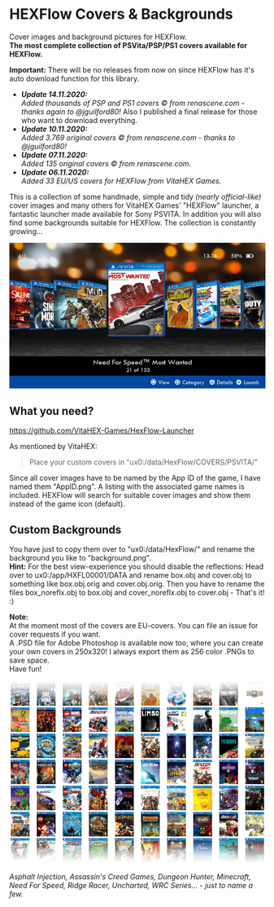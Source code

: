# HEXFlow Covers & Backgrounds
Cover images and background pictures for HEXFlow.<br>
**The most complete collection of PSVita/PSP/PS1 covers available for HEXFlow.**

**Important:** There will be no releases from now on since HEXFlow has it's auto download function for this library.

* ***Update 14.11.2020:**<br>
Added thousands of PSP and PS1 covers © from renascene.com - thanks again to @jguilford80!* Also I published a final release for those who want to download everything.<br>
* ***Update 10.11.2020:**<br>
Added 3.769 original covers © from renascene.com - thanks to @jguilford80!*<br>
* ***Update 07.11.2020:**<br>
Added 135 original covers © from renascene.com.*<br>
* ***Update 06.11.2020:**<br>
Added 33 EU/US covers for HEXFlow from VitaHEX Games.*

This is a collection of some handmade, simple and tidy *(nearly official-like)* cover images and many others for VitaHEX Games' "HEXFlow" launcher, a fantastic launcher made available for Sony PSVITA. In addition you will also find some backgrounds suitable for HEXFlow. The collection is constantly growing...

![Example covers](/img/background-example.jpg)

## What you need?
https://github.com/VitaHEX-Games/HexFlow-Launcher

As mentioned by VitaHEX:
> Place your custom covers in "ux0:/data/HexFlow/COVERS/PSVITA/"

Since all cover images have to be named by the App ID of the game, I have named them "AppID.png". A listing with the associated game names is included.
HEXFlow will search for suitable cover images and show them instead of the game icon (default).

## Custom Backgrounds
You have just to copy them over to "ux0:/data/HexFlow/" and rename the background you like to "background.png".<br>
**Hint:** For the best view-experience you should disable the reflections: Head over to ux0:/app/HXFL00001/DATA and rename box.obj and cover.obj to something like box.obj.orig and cover.obj.orig. Then you have to rename the files box_noreflx.obj to box.obj and cover_noreflx.obj to cover.obj - That's it! :)

**Note:**<br>
At the moment most of the covers are EU-covers. You can file an issue for cover requests if you want.<br>
A .PSD file for Adobe Photoshop is available now too, where you can create your own covers in 250x320! I always export them as 256 color .PNGs to save space.<br>
Have fun!

![Some thumbnails](/img/some-thumbnails.png)

*Asphalt Injection, Assassin's Creed Games, Dungeon Hunter, Minecraft, Need For Speed, Ridge Racer, Uncharted, WRC Series... - just to name a few.*
